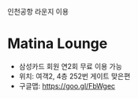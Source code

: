 인천공항 라운지 이용

# Matina Lounge
- 삼성카드 회원 연2회 무료 이용 가능
- 위치: 여객2, 4층 252번 게이트 맞은편
- 구글맵: https://goo.gl/FbWgec



